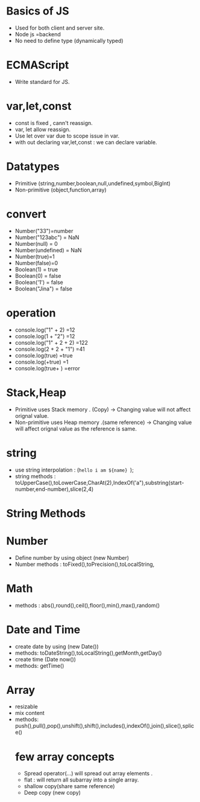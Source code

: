 # Basics of JS
- Used for both client and server site.
- Node js =backend
- No need to define type (dynamically typed)

# ECMAScript
- Write standard for JS.
  
# var,let,const
- const is fixed , cann't reassign.
- var, let allow reassign.
- Use let over var due to scope issue in var.
- with out declaring var,let,const : we can declare variable.

# Datatypes
- Primitive (string,number,boolean,null,undefined,symbol,BigInt)
- Non-primitive (object,function,array)

# convert
- Number("33")=number
- Number("123abc") = NaN
- Number(null) = 0
- Number(undefined) = NaN
- Number(true)=1
- Number(false)=0
- Boolean(1) = true
- Boolean(0) = false
- Boolean('1') = false
- Boolean("Jina") = false

# operation
 - console.log("1" + 2) =12
 - console.log(1 + "2") =12
 - console.log("1" + 2 + 2) =122
 - console.log(2 + 2 + "1") =41
 - console.log(true) =true
 - console.log(+true) =1
 - console.log(true+ ) =error

# Stack,Heap
- Primitive uses Stack memory . (Copy) -> Changing value will not affect orignal value.
- Non-primitive uses Heap memory .(same reference) -> Changing value will affect orignal value as the reference is same.
  
# string
- use string interpolation : (`hello i am ${name} `);
- string methods : toUpperCase(),toLowerCase,CharAt(2),IndexOf('a"),substring(start-number,end-number),slice(2,4)
# String Methods
# Number 
- Define number by using object (new Number)
- Number methods : toFixed(),toPrecision(),toLocalString,

# Math
- methods : abs(),round(),ceil(),floor(),min(),max(),random()

# Date and Time
- create date by using (new Date())
- methods: toDateString(),toLocalString(),getMonth,getDay()
- create time (Date now())
- methods: getTime()

# Array
- resizable
- mix content
- methods: push(),pull(),pop(),unshift(),shift(),includes(),indexOf(),join(),slice(),splice()
  # few array concepts
  - Spread operator(...) will spread out array elements .
  - flat : will return all subarray into a single array.
  - shallow copy(share same reference)
  - Deep copy (new copy)


